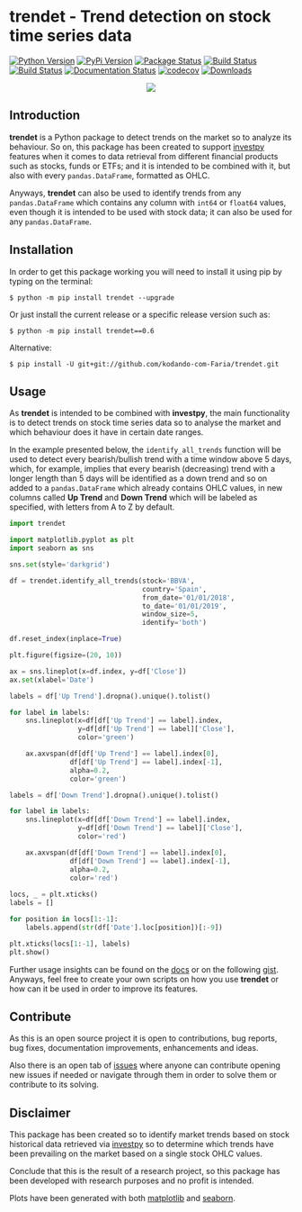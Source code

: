 # trendet - Trend detection on stock time series data

[![Python Version](https://img.shields.io/pypi/pyversions/trendet.svg)](https://pypi.org/project/trendet/)
[![PyPi Version](https://img.shields.io/pypi/v/trendet.svg)](https://pypi.org/project/trendet/)
[![Package Status](https://img.shields.io/pypi/status/trendet.svg)](https://pypi.org/project/trendet/)
[![Build Status](https://dev.azure.com/alvarobartt/alvarobartt/_apis/build/status/alvarobartt.trendet?branchName=master)](https://dev.azure.com/alvarobartt/alvarobartt/_build?definitionId=1&_a=summary)
[![Build Status](https://img.shields.io/travis/alvarobartt/trendet/master.svg?label=Travis%20CI&logo=travis&logoColor=white)](https://travis-ci.org/alvarobartt/trendet)
[![Documentation Status](https://readthedocs.org/projects/trendet/badge/?version=latest)](https://trendet.readthedocs.io/)
[![codecov](https://codecov.io/gh/alvarobartt/trendet/branch/master/graph/badge.svg)](https://codecov.io/gh/alvarobartt/trendet)
[![Downloads](https://img.shields.io/pypi/dm/trendet.svg?style=flat)](https://pypistats.org/packages/trendet)

<p align="center">
  <img src="https://raw.githubusercontent.com/alvarobartt/trendet/master/docs/_static/trendet.jpg"/>
</p>

## Introduction

**trendet** is a Python package to detect trends on the market so to analyze its behaviour. So on, this package
has been created to support [investpy](https://github.com/alvarobartt/investpy) features when it comes to data retrieval
from different financial products such as stocks, funds or ETFs; and it is intended to be combined with it, 
but also with every `pandas.DataFrame`, formatted as OHLC.

Anyways, **trendet** can also be used to identify trends from any `pandas.DataFrame` which contains any column with
`int64` or `float64` values, even though it is intended to be used with stock data; it can also be used for any
`pandas.DataFrame`.

## Installation

In order to get this package working you will need to install it using pip by typing on the terminal:

``$ python -m pip install trendet --upgrade``

Or just install the current release or a specific release version such as:

``$ python -m pip install trendet==0.6``

Alternative:

``$ pip install -U git+git://github.com/kodando-com-Faria/trendet.git``

## Usage

As **trendet** is intended to be combined with **investpy**, the main functionality is to
detect trends on stock time series data so to analyse the market and which behaviour does it have
in certain date ranges.

In the example presented below, the ``identify_all_trends`` function will be used to detect every bearish/bullish trend
with a time window above 5 days, which, for example, implies that every bearish (decreasing) trend with a longer
length than 5 days will be identified as a down trend and so on added to a ``pandas.DataFrame`` which already contains
OHLC values, in new columns called **Up Trend** and **Down Trend** which will be labeled as specified, with letters 
from A to Z by default.

````python
import trendet

import matplotlib.pyplot as plt
import seaborn as sns

sns.set(style='darkgrid')

df = trendet.identify_all_trends(stock='BBVA',
                                 country='Spain',
                                 from_date='01/01/2018',
                                 to_date='01/01/2019',
                                 window_size=5,
                                 identify='both')

df.reset_index(inplace=True)

plt.figure(figsize=(20, 10))

ax = sns.lineplot(x=df.index, y=df['Close'])
ax.set(xlabel='Date')

labels = df['Up Trend'].dropna().unique().tolist()

for label in labels:
    sns.lineplot(x=df[df['Up Trend'] == label].index,
                 y=df[df['Up Trend'] == label]['Close'],
                 color='green')

    ax.axvspan(df[df['Up Trend'] == label].index[0],
               df[df['Up Trend'] == label].index[-1],
               alpha=0.2,
               color='green')

labels = df['Down Trend'].dropna().unique().tolist()

for label in labels:
    sns.lineplot(x=df[df['Down Trend'] == label].index,
                 y=df[df['Down Trend'] == label]['Close'],
                 color='red')

    ax.axvspan(df[df['Down Trend'] == label].index[0],
               df[df['Down Trend'] == label].index[-1],
               alpha=0.2,
               color='red')
               
locs, _ = plt.xticks()
labels = []

for position in locs[1:-1]:
    labels.append(str(df['Date'].loc[position])[:-9])

plt.xticks(locs[1:-1], labels)
plt.show()
````

Further usage insights can be found on the [docs](https://trendet.readthedocs.io/) or on the following 
[gist](https://gist.github.com/alvarobartt/98f94dcfec59f78a16ad2edbf464ce75#file-identify_all_trends-py). Anyways, 
feel free to create your own scripts on how you use **trendet** or how can it be used in order to improve its features.

## Contribute

As this is an open source project it is open to contributions, bug reports, bug fixes, documentation improvements, 
enhancements and ideas.

Also there is an open tab of [issues](https://github.com/alvarobartt/trendet/issues) where anyone can contribute opening 
new issues if needed or navigate through them in order to solve them or contribute to its solving.

## Disclaimer

This package has been created so to identify market trends based on stock historical data retrieved via 
[investpy](https://github.com/alvarobartt/investpy) so to determine which trends have been prevailing on the market
based on a single stock OHLC values.

Conclude that this is the result of a research project, so this package has been developed with research purposes and
no profit is intended.

Plots have been generated with both [matplotlib](https://pypi.org/project/matplotlib/) and 
[seaborn](https://pypi.org/project/seaborn/).
